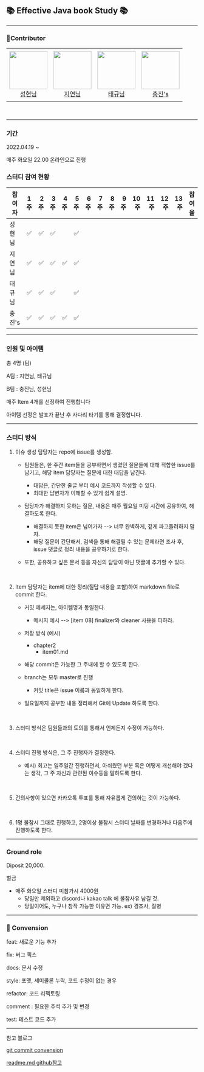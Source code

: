 ## 📚 Effective Java book Study 📚

---

### 🤝Contributor

<table>
  <tr height="140px">
    <td align="center">
      <a href="https://github.com/kimsunghyun1995"><img height="100px" width="100px" src="https://avatars.githubusercontent.com/u/48992412?v=4"/></a>
      <br />
      <a href="https://github.com/kimsunghyun1995">성현님 </a>
    </td>
    <td align="center">
      <a href="https://github.com/Jiyeon526"><img height="100px" width="100px" src="https://avatars.githubusercontent.com/u/72753409?v=4"/></a>
      <br />
      <a href="https://github.com/Jiyeon526">지연님 </a>
    </td>
    <td align="center">
      <a href="https://github.com/suker80"><img height="100px" width="100px" src="https://avatars.githubusercontent.com/u/39821474?v=4"/></a>
      <br />
      <a href="https://github.com/suker80">태규님 </a>
    </td>
    <td align="center">
      <a href="https://github.com/libra10042"><img height="100px" width="100px" src="https://avatars.githubusercontent.com/u/46278436?v=4"/></a>
      <br />
      <a href="https://github.com/libra10042">충진's </a>
    </td>
  
  </tr>
</table>

<br>

---

### 기간

2022.04.19 ~

매주 화요일 22:00 온라인으로 진행

### 스터디 참여 현황 
| 참여자 | 1주 | 2주 | 3주 | 4주 | 5주 | 6주 | 7주 | 8주 | 9주 | 10주 | 11주 | 12주 | 13주 | 참여율 | 
|---|:---:|---:|---:|---:|---:|---:|---:|---:|---:|---:|---:|---:|---:|---:|
| 성현님| ✅ | ✅ | ✅ |  | ✅ |  |  |  |  |  |  |  |  |  |  |  |  |   | `  ` | 
| 지연님| ✅ | ✅ | ✅ | ✅ | ✅ |  |  |  |  |  |  |  |  |  |  |  |  |   | `  ` | 
| 태규님| ✅ | ✅ | ✅ |  | ✅ |  |  |  |  |  |  |  |  |  |  |  |  |   | `  ` | 
| 충진's| ✅ | ✅ | ✅ | ✅ | ✅ |  |  |  |  |  |  |  |  |  |  |  |  |   | `  ` | 


---


### 인원 및 아이템

총 4명 (팀)

A팀 : 지연님, 태규님

B팀 : 충진님, 성현님

매주 Item 4개를 선정하여 진행합니다

아이템 선정은 발표가 끝난 후 사다리 타기를 통해 결정합니다. 



---

### 스터디 방식

1. 이슈 생성 담당자는 repo에 issue를 생성함. 

    -  팀원들은, 한 주간 item들을 공부하면서 생겼던 질문들에 대해 적합한 issue를 남기고, 해당 item 담당자는 질문에 대한 대답을 남긴다. 
        - 대답은, 간단한 줄글 부터 예시 코드까지 작성할 수 있다. 
        - 최대한 답변자가 이해할 수 있게 쉽게 설명. 

    - 담당자가 해결하지 못하는 질문, 내용은 매주 월요일 미팅 시간에 공유하여, 해결하도록 한다. 
        - 해결하지 못한 item은 넘어가자 --> 너무 완벽하게, 깊게 파고들려하지 말자. 
        - 해당 질문이 간단해서, 검색을 통해 해결될 수 있는 문제라면 조사 후, issue 댓글로 정리 내용을 공유하기로 한다. 
    - 또한, 공유하고 싶은 문서 등을 자신의 담당이 아닌 댓글에 추가할 수 있다.     


<br>

2. Item 담당자는 item에 대한 정리(질답 내용을 포함)하여 markdown file로 commit 한다. 

    -  커밋 메세지는, 아이템명과 동일한다. 
        -  메시지 예시 --> [item 08] finalizer와 cleaner 사용을 피하라. 
    - 저장 방식 (예시)
        - chapter2
            - item01.md
    - 해당 commit은 가능한 그 주내에 할 수 있도록 한다. 
    - branch는 모두 master로 진행
        - 커밋 title은 issue 이름과 동일하게 한다. 

    - 일요일까지 공부한 내용 정리해서 Git에 Update 하도록 한다. 

<br>

3. 스터디 방식은 팀원들과의 토의를 통해서 언제든지 수정이 가능하다. 


<br>

4. 스터디 진행 방식은, 그 주 진행자가 결정한다. 

    - 예시) 회고는 일주일간 진행하면서, 아쉬웠던 부분 혹은 어떻게 개선해야 겠다는 생각, 그 주 자신과 관련된 이슈등을 말하도록 한다.


<br> 

5. 건의사항이 있으면 카카오톡 투표를 통해 자유롭게 건의하는 것이 가능하다.


<br>


6. 1명 불참시 그대로 진행하고, 2명이상 불참시 스터디 날짜를 변경하거나 다음주에 진행하도록 한다.

---

### Ground role

Diposit 20,000.


벌금

   - 매주 화요일 스터디 미참가시 4000원
        - 당일만 제외하고 discord나 kakao talk 에 불참사유 남길 것. 
        - 당일이어도, 누구나 참작 가능한 이유면 가능. 
          ex) 경조사, 질병


---

### 🙏 Convension

feat: 새로운 기능 추가 

fix: 버그 픽스 

docs: 문서 수정

style: 포맷,  세미콜론 누락, 코드 수정이 없는 경우 

refactor: 코드 리펙토링

comment : 필요한 주석 추가 및 변경

test: 테스트 코드 추가
 
---



참고 블로그

[git commit convension](https://youngest-programming.tistory.com/550)

[readme.md github참고](https://github.com/java-squid/effective-java) 
